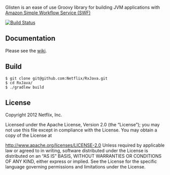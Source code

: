 Glisten is an ease of use Groovy library for building JVM applications with [Amazon Simple Workflow Service (SWF)](http://aws.amazon.com/swf)

[![Build Status](https://netflixoss.ci.cloudbees.com/job/glisten-master/badge/icon)](https://netflixoss.ci.cloudbees.com/job/glisten-master/)

## Documentation

Please see the [wiki](https://github.com/Netflix/glisten/wiki).

## Build

```
$ git clone git@github.com:Netflix/RxJava.git
$ cd RxJava/
$ ./gradlew build
```

## License

Copyright 2012 Netflix, Inc.

Licensed under the Apache License, Version 2.0 (the “License”); you may not use this file except in
compliance with the License. You may obtain a copy of the License at

http://www.apache.org/licenses/LICENSE-2.0
Unless required by applicable law or agreed to in writing, software distributed under the License is
distributed on an “AS IS” BASIS, WITHOUT WARRANTIES OR CONDITIONS OF ANY KIND, either express or
implied. See the License for the specific language governing permissions and limitations under the
License.
